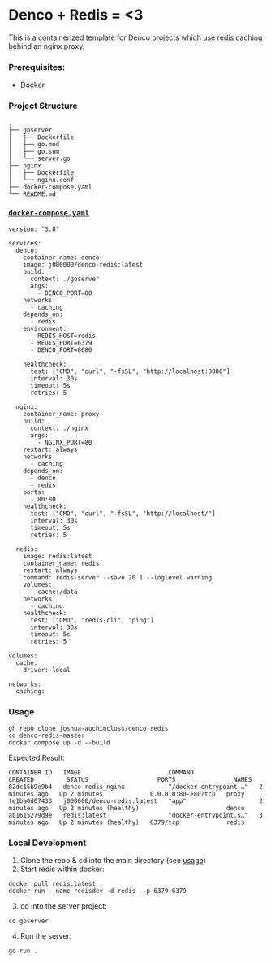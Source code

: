 # Denco + Redis = <3
This is a containerized template for Denco projects which use redis caching behind an nginx proxy.


### Prerequisites: 
- Docker

### Project Structure 
```
.
├── goserver
│   ├── Dockerfile
│   ├── go.mod
│   ├── go.sum
│   └── server.go
├── nginx
│   ├── Dockerfile
│   └── nginx.conf
├── docker-compose.yaml
└── README.md
```

### [`docker-compose.yaml`](docker-compose.yaml)
```
version: "3.8"

services:
  denco:
    container_name: denco
    image: j000000/denco-redis:latest
    build:
      context: ./goserver
      args:
        - DENCO_PORT=80
    networks:
      - caching
    depends_on:
      - redis
    environment:
      - REDIS_HOST=redis
      - REDIS_PORT=6379
      - DENCO_PORT=8080

    healthcheck:
      test: ["CMD", "curl", "-fsSL", "http://localhost:8080"]
      interval: 30s
      timeout: 5s
      retries: 5

  nginx:
    container_name: proxy
    build:
      context: ./nginx
      args:
        - NGINX_PORT=80
    restart: always
    networks:
      - caching
    depends_on:
      - denco
      - redis
    ports:
      - 80:80
    healthcheck:
      test: ["CMD", "curl", "-fsSL", "http://localhost/"]
      interval: 30s
      timeout: 5s
      retries: 5

  redis:
    image: redis:latest
    container_name: redis
    restart: always
    command: redis-server --save 20 1 --loglevel warning
    volumes:
      - cache:/data
    networks:
      - caching
    healthcheck:
      test: ["CMD", "redis-cli", "ping"]
      interval: 30s
      timeout: 5s
      retries: 5

volumes:
  cache:
    driver: local

networks:
  caching:
```

### Usage
```
gh repo clone joshua-auchincloss/denco-redis
cd denco-redis-master
docker compose up -d --build
```

Expected Result: 
```
CONTAINER ID   IMAGE                        COMMAND                  CREATED         STATUS                   PORTS                NAMES
82dc15b9e9b4   denco-redis_nginx            "/docker-entrypoint.…"   2 minutes ago   Up 2 minutes             0.0.0.0:80->80/tcp   proxy
fe1ba0d07433   j000000/denco-redis:latest   "app"                    2 minutes ago   Up 2 minutes (healthy)                        denco
ab1615279d9e   redis:latest                 "docker-entrypoint.s…"   3 minutes ago   Up 2 minutes (healthy)   6379/tcp             redis
```


### Local Development
1. Clone the repo & cd into the main directory (see [usage](#usage))
2. Start redis within docker: 
```
docker pull redis:latest
docker run --name redisdev -d redis --p 6379:6379
```
3. cd into the server project: 
```
cd goserver
```
4. Run the server: 
```
go run .
```
